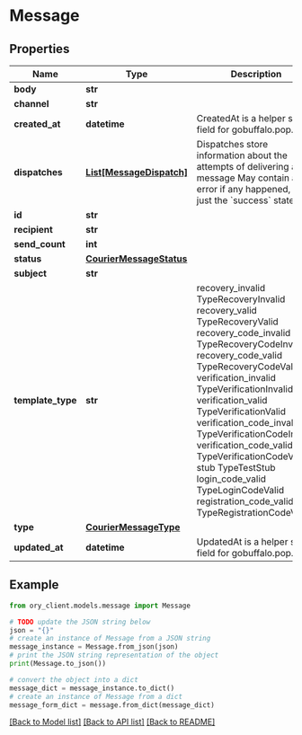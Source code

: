 # Message


## Properties

Name | Type | Description | Notes
------------ | ------------- | ------------- | -------------
**body** | **str** |  | 
**channel** | **str** |  | [optional] 
**created_at** | **datetime** | CreatedAt is a helper struct field for gobuffalo.pop. | 
**dispatches** | [**List[MessageDispatch]**](MessageDispatch.md) | Dispatches store information about the attempts of delivering a message May contain an error if any happened, or just the &#x60;success&#x60; state. | [optional] 
**id** | **str** |  | 
**recipient** | **str** |  | 
**send_count** | **int** |  | 
**status** | [**CourierMessageStatus**](CourierMessageStatus.md) |  | 
**subject** | **str** |  | 
**template_type** | **str** |  recovery_invalid TypeRecoveryInvalid recovery_valid TypeRecoveryValid recovery_code_invalid TypeRecoveryCodeInvalid recovery_code_valid TypeRecoveryCodeValid verification_invalid TypeVerificationInvalid verification_valid TypeVerificationValid verification_code_invalid TypeVerificationCodeInvalid verification_code_valid TypeVerificationCodeValid stub TypeTestStub login_code_valid TypeLoginCodeValid registration_code_valid TypeRegistrationCodeValid | 
**type** | [**CourierMessageType**](CourierMessageType.md) |  | 
**updated_at** | **datetime** | UpdatedAt is a helper struct field for gobuffalo.pop. | 

## Example

```python
from ory_client.models.message import Message

# TODO update the JSON string below
json = "{}"
# create an instance of Message from a JSON string
message_instance = Message.from_json(json)
# print the JSON string representation of the object
print(Message.to_json())

# convert the object into a dict
message_dict = message_instance.to_dict()
# create an instance of Message from a dict
message_form_dict = message.from_dict(message_dict)
```
[[Back to Model list]](../README.md#documentation-for-models) [[Back to API list]](../README.md#documentation-for-api-endpoints) [[Back to README]](../README.md)


